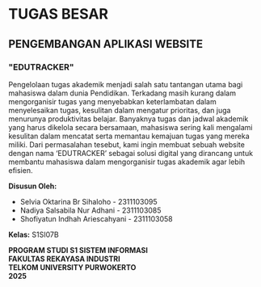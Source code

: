 # TUGAS BESAR
## PENGEMBANGAN APLIKASI WEBSITE
### "EDUTRACKER"
Pengelolaan tugas akademik menjadi salah satu tantangan utama bagi mahasiswa dalam dunia Pendidikan. Terkadang masih kurang dalam mengorganisir tugas yang menyebabkan keterlambatan dalam menyelesaikan tugas, kesulitan dalam mengatur prioritas, dan juga menurunya produktivitas belajar. Banyaknya tugas dan jadwal akademik yang harus dikelola secara bersamaan, mahasiswa sering kali mengalami kesulitan dalam mencatat serta memantau kemajuan tugas yang mereka miliki. Dari permasalahan tesebut, kami ingin membuat sebuah website dengan nama ‘EDUTRACKER’ sebagai solusi digital yang dirancang untuk membantu mahasiswa dalam mengorganisir tugas akademik agar lebih efisien.

**Disusun Oleh:**  
- Selvia Oktarina Br Sihaloho - 2311103095  
- Nadiya Salsabila Nur Adhani - 2311103085  
- Shofiyatun Indhah Ariescahyani - 2311103058  

**Kelas:** S1SI07B  

**PROGRAM STUDI S1 SISTEM INFORMASI**  
**FAKULTAS REKAYASA INDUSTRI**  
**TELKOM UNIVERSITY PURWOKERTO**  
**2025**
